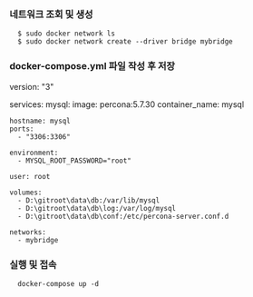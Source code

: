 ### 네트워크 조회 및 생성
```
  $ sudo docker network ls   
  $ sudo docker network create --driver bridge mybridge
```

### docker-compose.yml  파일 작성 후 저장
version: "3"

services:
  mysql:
    image: percona:5.7.30 
    container_name: mysql

    hostname: mysql
    ports:
      - "3306:3306"

    environment:
      - MYSQL_ROOT_PASSWORD="root"

    user: root

    volumes:
      - D:\gitroot\data\db:/var/lib/mysql
      - D:\gitroot\data\db\log:/var/log/mysql
      - D:\gitroot\data\db\conf:/etc/percona-server.conf.d

    networks:
      - mybridge


### 실행 및 접속
```
  docker-compose up -d 
```      